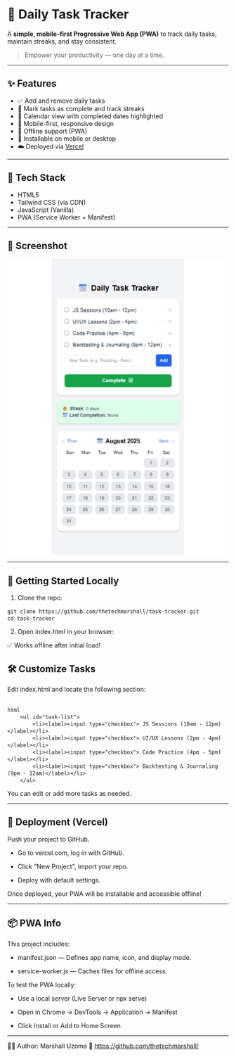 # 📅 Daily Task Tracker

A **simple, mobile-first Progressive Web App (PWA)** to track daily tasks, maintain streaks, and stay consistent.

> Empower your productivity — one day at a time.

---

## ✨ Features

- ✅ Add and remove daily tasks
- 🔁 Mark tasks as complete and track streaks
- 📆 Calendar view with completed dates highlighted
- 📱 Mobile-first, responsive design
- 💾 Offline support (PWA)
- 📲 Installable on mobile or desktop
- ☁️ Deployed via [Vercel](https://vercel.com)

---

## 🧠 Tech Stack

- HTML5
- Tailwind CSS (via CDN)
- JavaScript (Vanilla)
- PWA (Service Worker + Manifest)

---

## 📸 Screenshot

![Task Tracker Screenshot](./screenshot.png)

---

## 🚀 Getting Started Locally

1. Clone the repo:

```
git clone https://github.com/thetechmarshall/task-tracker.git
cd task-tracker

```

2. Open index.html in your browser:

✅ Works offline after initial load!


## 🛠️ Customize Tasks
Edit index.html and locate the following section:

```

html
    <ul id="task-list">
        <li><label><input type="checkbox"> JS Sessions (10am - 12pm)</label></li>
        <li><label><input type="checkbox"> UI/UX Lessons (2pm - 4pm)</label></li>
        <li><label><input type="checkbox"> Code Practice (4pm - 5pm)</label></li>
        <li><label><input type="checkbox"> Backtesting & Journaling (9pm - 12am)</label></li>
    </ul>

```
You can edit or add more tasks as needed.

---


## 🧱 Deployment (Vercel)
Push your project to GitHub.

- Go to vercel.com, log in with GitHub.

- Click "New Project", import your repo.

- Deploy with default settings.

Once deployed, your PWA will be installable and accessible offline!


---


## 📦 PWA Info
This project includes:

- manifest.json — Defines app name, icon, and display mode.

- service-worker.js — Caches files for offline access.

To test the PWA locally:

- Use a local server (Live Server or npx serve)

- Open in Chrome → DevTools → Application → Manifest

- Click Install or Add to Home Screen

---

🧑‍💻 Author:
Marshall Uzoma
🔗 https://github.com/thetechmarshall/

